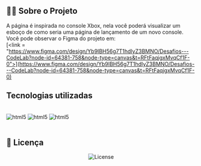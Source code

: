 ## 👩‍💻 Sobre o Projeto

A página é inspirada no console Xbox, nela você poderá visualizar um esboço de como seria uma página de lançamento de um novo console. Você pode observar o Figma do projeto em:<br>
[<link = "https://www.figma.com/design/Yb9IBH56g7T1hdIyZ3BMNO/Desafios---CodeLab?node-id=64381-758&node-type=canvas&t=RFtFaqjgxMvqCf1F-0">](https://www.figma.com/design/Yb9IBH56g7T1hdIyZ3BMNO/Desafios---CodeLab?node-id=64381-758&node-type=canvas&t=RFtFaqjgxMvqCf1F-0)
<br>





## Tecnologias utilizadas
<div style="display: inline_block"><br/>
  <img align="center" alt="html5" src= https://img.shields.io/badge/HTML-239120?style=for-the-badge&logo=html5&logoColor=white /> 
  <img align="center" alt="html5" src= https://img.shields.io/badge/CSS-239120?&style=for-the-badge&logo=css3&logoColor=white /> 
  <img align="center" alt="html5" src= https://img.shields.io/badge/JavaScript-F7DF1E?style=for-the-badge&logo=javascript&logoColor=black/>
</div><br/>



## :memo: Licença

<p align="center">
  <img alt="License" src="https://img.shields.io/static/v1?label=license&message=MIT&color=49AA26&labelColor=000000">
</p>
